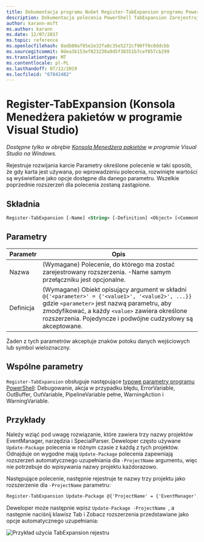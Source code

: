 ```yaml
---
title: Dokumentacja programu NuGet Register-TabExpansion programu PowerShell
description: Dokumentacja polecenia PowerShell TabExpansion Zarejestruj się w konsoli Menedżera pakietów NuGet w programie Visual Studio.
author: karann-msft
ms.author: karann
ms.date: 12/07/2017
ms.topic: reference
ms.openlocfilehash: 8adb80af85e2e32fa8c35e5272cf90ff0c0ddcbb
ms.sourcegitcommit: 0dea3b153ef823230a9d5f38351b7cef057cb299
ms.translationtype: MT
ms.contentlocale: pl-PL
ms.lasthandoff: 07/12/2019
ms.locfileid: "67842482"
---
```

# <a name="register-tabexpansion-package-manager-console-in-visual-studio"></a>Register-TabExpansion (Konsola Menedżera pakietów w programie Visual Studio)

*Dostępne tylko w obrębie [Konsola Menedżera pakietów](package-manager-console.md) w programie Visual Studio na Windows.*

Rejestruje rozwijania karcie Parametry określone polecenie w taki sposób, że gdy karta jest używana, po wprowadzeniu polecenia, rozwinięte wartości są wyświetlane jako opcje dostępne dla danego parametru. Wszelkie poprzednie rozszerzeń dla polecenia zostaną zastąpione.

## <a name="syntax"></a>Składnia

```ps
Register-TabExpansion [-Name] <String> [-Definition] <Object> [<CommonParameters>]
```

## <a name="parameters"></a>Parametry

| Parametr | Opis |
| --- | --- |
| Nazwa | (Wymagane) Polecenie, do którego ma zostać zarejestrowany rozszerzenia. -Name samym przełączniku jest opcjonalne. |
| Definicja | (Wymagane) Obiekt opisujący argument w składni `@{'<parameter>' = {'<value1>', '<value2>', ...}}` gdzie `<parameter>` jest nazwą parametru, aby zmodyfikować, a każdy `<value>` zawiera określone rozszerzenia. Pojedyncze i podwójne cudzysłowy są akceptowane. |

Żaden z tych parametrów akceptuje znaków potoku danych wejściowych lub symbol wieloznaczny.

## <a name="common-parameters"></a>Wspólne parametry

`Register-TabExpansion` obsługuje następujące [typowe parametry programu PowerShell](http://go.microsoft.com/fwlink/?LinkID=113216): Debugowanie, akcja w przypadku błędu, ErrorVariable, OutBuffer, OutVariable, PipelineVariable pełne, WarningAction i WarningVariable.

## <a name="examples"></a>Przykłady

Należy wziąć pod uwagę rozwiązanie, które zawiera trzy nazwy projektów EventManager, narzędzia i SpecialParser. Deweloper często używane `Update-Package` polecenia w różnym czasie z każdą z tych projektów. Odnajduje on wygodne mają `Update-Package` polecenia zapewniają rozszerzeń automatycznego uzupełniania dla `-ProjectName` argumentu, więc nie potrzebuje do wpisywania nazwy projektu każdorazowo. 

Następujące polecenie, następnie rejestruje te nazwy trzy projektu jako rozszerzenie dla `-ProjectName` parametru:

```ps
Register-TabExpansion Update-Package @{'ProjectName' = {'EventManager', 'Utilities', 'SpecialParser'}}    
```

Deweloper może następnie wpisz `Update-Package -ProjectName `, a następnie naciśnij klawisz Tab i Zobacz rozszerzenia przedstawiane jako opcje automatycznego uzupełniania:

![Przykład użycia TabExpansion rejestru](media/Register-TabExpansion-Example.png)
